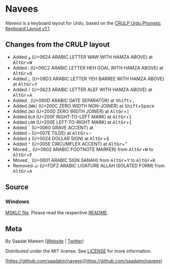 # Navees

_Navees_ is a keyboard layout for Urdu, based on the [CRULP Urdu Phonetic Keyboard Layout v1.1](http://cle.org.pk/software/localization/keyboards/CRULPphonetickbv1.1.html).

## Changes from the CRULP layout

* Added `ؤ` (U+0624 ARABIC LETTER WAW WITH HAMZA ABOVE) at <kbd>AltGr</kbd>+<kbd>W</kbd>
* Added `ۂ` (U+06C2 ARABIC LETTER HEH GOAL WITH HAMZA ABOVE) at <kbd>AltGr</kbd>+<kbd>O</kbd>
* Added `ۓ` (U+06D3 ARABIC LETTER YEH BARREE WITH HAMZA ABOVE) at <kbd>AltGr</kbd>+<kbd>Y</kbd>
* Added `أ` (U+0623 ARABIC LETTER ALEF WITH HAMZA ABOVE) at <kbd>AltGr</kbd>+<kbd>A</kbd>
* Added `؍` (U+060D ARABIC DATE SEPARATOR) at <kbd>Shift</kbd>+<kbd>,</kbd>
* Added `ZWNJ` (U+200C ZERO WIDTH NON-JOINER) at <kbd>Shift</kbd>+<kbd>Space</kbd>
* Added `ZWJ` (U+200D ZERO WIDTH JOINER) at <kbd>AltGr</kbd>+<kbd>|</kbd>
* Added `RLM` (U+200F RIGHT-TO-LEFT MARK) at <kbd>AltGr</kbd>+<kbd>}</kbd>
* Added `LRM` (U+200E LEFT-TO-RIGHT MARK) at <kbd>AltGr</kbd>+<kbd>{</kbd>
* Added `` ` `` (U+0060 GRAVE ACCENT) at <kbd>`</kbd>
* Added `~` (U+007E TILDE) at <kbd>AltGr</kbd>+<kbd>~</kbd>
* Added `$` (U+0024 DOLLAR SIGN) at <kbd>AltGr</kbd>+<kbd>$</kbd>
* Added `^` (U+005E CIRCUMFLEX ACCENT) at <kbd>AltGr</kbd>+<kbd>^</kbd>
* Moved `؂` (U+0602 ARABIC FOOTNOTE MARKER) from <kbd>AltGr</kbd>+<kbd>W</kbd> to <kbd>AltGr</kbd>+<kbd>F</kbd>
* Moved `؁` (U+0601 ARABIC SIGN SANAH) from <kbd>AltGr</kbd>+<kbd>Y</kbd> to <kbd>AltGr</kbd>+<kbd>K</kbd>
* Removed `ﷲ` (U+FDF2 ARABIC LIGATURE ALLAH ISOLATED FORM) from <kbd>AltGr</kbd>+<kbd>A</kbd>

## Source

### Windows

[MSKLC file](win/navees.klc). Please read the respective [README](win/README.md).

## Meta

By Saadat Mateen ([Website](http://saadatmand.pk) | [Twitter](https://twitter.com/saadatm))

Distributed under the MIT license. See [LICENSE](LICENSE.md) for more information.

[https://github.com/saadatm/navees](https://github.com/saadatm/navees)
